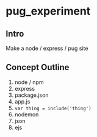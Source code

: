 # pug_experiment

## Intro

Make a node / express / pug site

## Concept Outline

1. node / npm
2. express
3. package.json
4. app.js
5. `var thing = include('thing')`
6. nodemon
7. json
8. ejs
